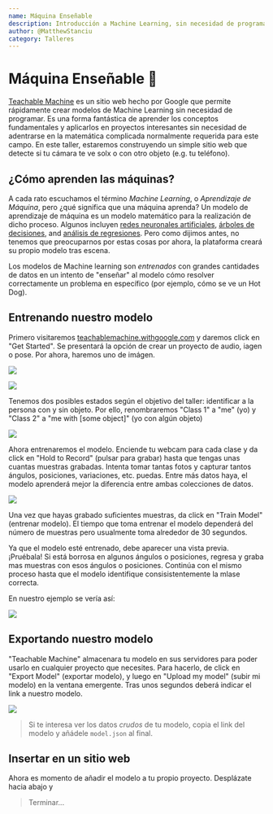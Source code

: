 ```yaml
---
name: Máquina Enseñable
description: Introducción a Machine Learning, sin necesidad de programar
author: @MatthewStanciu
category: Talleres
---
```


# Máquina Enseñable 🤖

[Teachable Machine](https://teachablemachine.withgoogle.com) es un sitio web hecho por Google que permite rápidamente crear modelos de Machine Learning sin necesidad de programar. Es una forma fantástica de aprender los conceptos fundamentales y aplicarlos en proyectos interesantes sin necesidad de adentrarse en la matemática complicada normalmente requerida para este campo. En este taller, estaremos construyendo un simple sitio web que detecte si tu cámara te ve solx o con otro objeto (e.g. tu teléfono).

## ¿Cómo aprenden las máquinas?

A cada rato escuchamos el término *Machine Learning*, o *Aprendizaje de Máquina*, pero ¿qué significa que una máquina aprenda?
Un modelo de aprendizaje de máquina es un modelo matemático para la realización de dicho proceso. Algunos incluyen [redes neuronales artificiales](https://en.wikipedia.org/wiki/Artificial_neural_network), [árboles de decisiones](en.wikipedia.org/wiki/Decision_tree_learning), and [análisis de regresiones](en.wikipedia.org/wiki/Regression_analysis). Pero como dijimos antes, no tenemos que preocuparnos por estas cosas por ahora, la plataforma creará su propio modelo tras escena. 

Los modelos de Machine learning son *entrenados* con grandes cantidades de datos en un intento de "enseñar" al modelo cómo resolver correctamente un problema en específico (por ejemplo, cómo se ve un Hot Dog). 

## Entrenando nuestro modelo

Primero visitaremos [teachablemachine.withgoogle.com](https://teachablemachine.withgoogle.com) y daremos click en "Get Started". Se presentará la opción de crear un proyecto de audio, iagen o pose. Por ahora, haremos uno de imágen.

![](https://raw.githubusercontent.com/hackclub/hackclub/master/workshops/teachable_machine/img/homepage.JPG)

![](https://raw.githubusercontent.com/hackclub/hackclub/master/workshops/teachable_machine/img/imageproject.PNG)

Tenemos dos posibles estados según el objetivo del taller: identificar a la persona con y sin objeto. 
Por ello, renombraremos "Class 1" a "me" (yo) y "Class 2" a "me with [some object]" (yo con algún objeto)

![](https://raw.githubusercontent.com/hackclub/hackclub/master/workshops/teachable_machine/img/renameclass.GIF)

Ahora entrenaremos el modelo. Enciende tu webcam para cada clase y da click en "Hold to Record" (pulsar para grabar) hasta que tengas unas cuantas muestras grabadas. Intenta tomar tantas fotos y capturar tantos ángulos, posiciones, variaciones, etc. puedas. Entre más datos haya, el modelo aprenderá mejor la diferencia entre ambas colecciones de datos. 

![](https://raw.githubusercontent.com/hackclub/hackclub/master/workshops/teachable_machine/img/imagesamples.PNG)

Una vez que hayas grabado suficientes muestras, da click en "Train Model" (entrenar modelo). El tiempo que toma entrenar el modelo dependerá del número de muestras pero usualmente toma alrededor de 30 segundos. 

Ya que el modelo esté entrenado, debe aparecer una vista previa. ¡Pruébala! Si está borrosa en algunos ángulos o posiciones, regresa y graba mas muestras con esos ángulos o posiciones. Continúa con el mismo proceso hasta que el modelo identifique consisistentemente la mlase correcta.

En nuestro ejemplo se vería así:

![](https://raw.githubusercontent.com/hackclub/hackclub/master/workshops/teachable_machine/img/model.GIF)

## Exportando nuestro modelo

"Teachable Machine" almacenara tu modelo en sus servidores para poder usarlo en cualquier proyecto que necesites. Para hacerlo, de click en "Export Model" (exportar modelo), y luego en "Upload my model" (subir mi modelo) en la ventana emergente. Tras unos segundos deberá indicar el link a nuestro modelo. 

![](https://raw.githubusercontent.com/hackclub/hackclub/master/workshops/teachable_machine/img/uploadedmodel.PNG)
 
> Si te interesa ver los datos *crudos* de tu modelo, copia el link del modelo y añádele `model.json` al final.

## Insertar en un sitio web
Ahora es momento de añadir el modelo a tu propio proyecto. 
Desplázate hacia abajo y

> Terminar...
